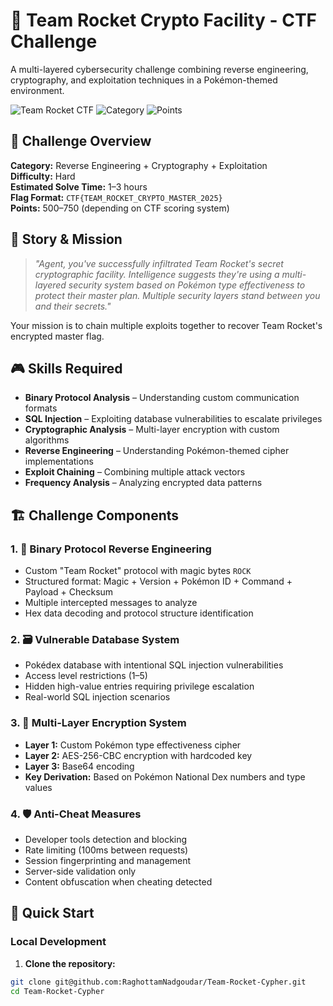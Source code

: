 # 🚀 Team Rocket Crypto Facility - CTF Challenge

A multi-layered cybersecurity challenge combining reverse engineering, cryptography, and exploitation techniques in a Pokémon-themed environment.

![Team Rocket CTF](https://img.shields.io/badge/CTF-Hard-red) ![Category](https://img.shields.io/badge/Category-Reverse%20Engineering-blue) ![Points](https://img.shields.io/badge/Points-500--750-green)

## 🎯 Challenge Overview

**Category:** Reverse Engineering + Cryptography + Exploitation  
**Difficulty:** Hard  
**Estimated Solve Time:** 1–3 hours  
**Flag Format:** `CTF{TEAM_ROCKET_CRYPTO_MASTER_2025}`  
**Points:** 500–750 (depending on CTF scoring system)

## 📖 Story & Mission

> _"Agent, you've successfully infiltrated Team Rocket's secret cryptographic facility. Intelligence suggests they're using a multi-layered security system based on Pokémon type effectiveness to protect their master plan. Multiple security layers stand between you and their secrets."_

Your mission is to chain multiple exploits together to recover Team Rocket's encrypted master flag.

## 🎮 Skills Required

- **Binary Protocol Analysis** – Understanding custom communication formats
- **SQL Injection** – Exploiting database vulnerabilities to escalate privileges
- **Cryptographic Analysis** – Multi-layer encryption with custom algorithms
- **Reverse Engineering** – Understanding Pokémon-themed cipher implementations
- **Exploit Chaining** – Combining multiple attack vectors
- **Frequency Analysis** – Analyzing encrypted data patterns

## 🏗️ Challenge Components

### 1. 🔧 Binary Protocol Reverse Engineering

- Custom "Team Rocket" protocol with magic bytes `ROCK`
- Structured format: Magic + Version + Pokémon ID + Command + Payload + Checksum
- Multiple intercepted messages to analyze
- Hex data decoding and protocol structure identification

### 2. 🗃️ Vulnerable Database System

- Pokédex database with intentional SQL injection vulnerabilities
- Access level restrictions (1–5)
- Hidden high-value entries requiring privilege escalation
- Real-world SQL injection scenarios

### 3. 🔐 Multi-Layer Encryption System

- **Layer 1:** Custom Pokémon type effectiveness cipher
- **Layer 2:** AES-256-CBC encryption with hardcoded key
- **Layer 3:** Base64 encoding
- **Key Derivation:** Based on Pokémon National Dex numbers and type values

### 4. 🛡️ Anti-Cheat Measures

- Developer tools detection and blocking
- Rate limiting (100ms between requests)
- Session fingerprinting and management
- Server-side validation only
- Content obfuscation when cheating detected

## 🚀 Quick Start

### Local Development

1. **Clone the repository:**

```bash
git clone git@github.com:RaghottamNadgoudar/Team-Rocket-Cypher.git
cd Team-Rocket-Cypher
```

